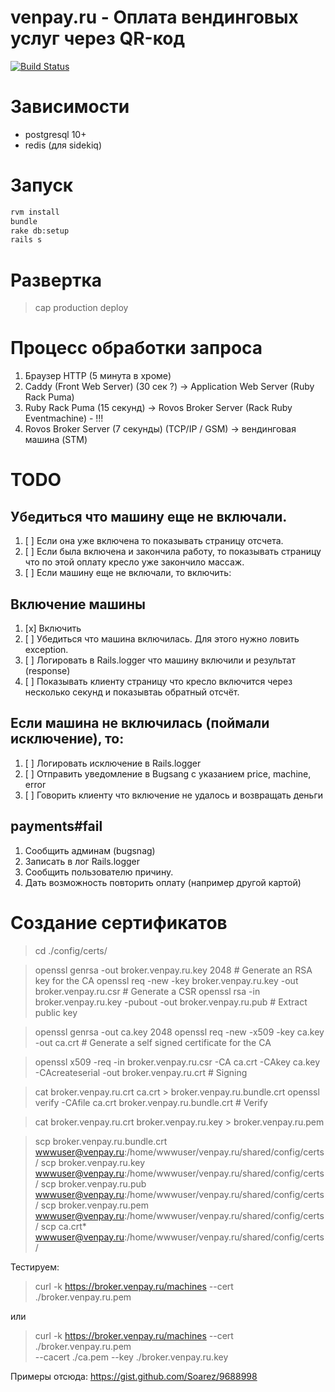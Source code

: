 # venpay.ru - Оплата вендинговых услуг через QR-код

[![Build Status](https://travis-ci.org/dapi/venpay.ru.svg?branch=master)](https://travis-ci.org/dapi/venpay.ru)

# Зависимости

* postgresql 10+
* redis (для sidekiq)

# Запуск

```bash
rvm install
bundle
rake db:setup
rails s
```

# Развертка

> cap production deploy

# Процесс обработки запроса

1. Браузер HTTP (5 минута в хроме)
2. Caddy (Front Web Server) (30 сек ?) -> Application Web Server (Ruby Rack Puma)
3. Ruby Rack Puma (15 секунд) -> Rovos Broker Server (Rack Ruby Eventmachine) - !!!
4. Rovos Broker Server (7 секунды) (TCP/IP / GSM) -> вендинговая машина (STM)

# TODO

## Убедиться что машину еще не включали.
 1. [ ] Если она уже включена то показывать страницу отсчета.
 2. [ ] Если была включена и закончила работу, то показывать
    страницу что по этой оплату кресло уже закончило массаж.
 3. [ ] Если машину еще не включали, то включить:

## Включение машины

 1. [x] Включить
 2. [ ] Убедиться что машина включилась. Для этого нужно ловить exception.
 3. [ ] Логировать в Rails.logger что машину включили и результат (response)
 4. [ ] Показывать клиенту страницу что кресло включится через несколько секунд и показывтаь обратный отсчёт.

## Если машина не включилась (поймали исключение), то:

 1. [ ] Логировать исключение в Rails.logger
 2. [ ] Отправить уведомление в Bugsang с указанием price, machine, error
 3. [ ] Говорить клиенту что включение не удалось и возвращать деньги

## payments#fail

1. Сообщить админам (bugsnag)
2. Записать в лог Rails.logger
2. Сообщить пользователю причину.
3. Дать возможность повторить оплату (например другой картой)

# Создание сертификатов

> cd ./config/certs/

> openssl genrsa -out broker.venpay.ru.key 2048  # Generate an RSA key for the CA
> openssl req -new -key broker.venpay.ru.key -out broker.venpay.ru.csr  # Generate a CSR
> openssl rsa -in broker.venpay.ru.key -pubout -out broker.venpay.ru.pub  # Extract public key

> openssl genrsa -out ca.key 2048
> openssl req -new -x509 -key ca.key -out ca.crt  # Generate a self signed certificate for the CA

> openssl x509 -req -in broker.venpay.ru.csr -CA ca.crt -CAkey ca.key -CAcreateserial -out broker.venpay.ru.crt  # Signing

> cat broker.venpay.ru.crt ca.crt > broker.venpay.ru.bundle.crt 
> openssl verify -CAfile ca.crt broker.venpay.ru.bundle.crt  # Verify

> cat broker.venpay.ru.crt broker.venpay.ru.key > broker.venpay.ru.pem 

> scp broker.venpay.ru.bundle.crt wwwuser@venpay.ru:/home/wwwuser/venpay.ru/shared/config/certs/
> scp broker.venpay.ru.key wwwuser@venpay.ru:/home/wwwuser/venpay.ru/shared/config/certs/
> scp broker.venpay.ru.pub wwwuser@venpay.ru:/home/wwwuser/venpay.ru/shared/config/certs/
> scp broker.venpay.ru.pem wwwuser@venpay.ru:/home/wwwuser/venpay.ru/shared/config/certs/
> scp ca.crt* wwwuser@venpay.ru:/home/wwwuser/venpay.ru/shared/config/certs/

Тестируем:

> curl -k https://broker.venpay.ru/machines --cert ./broker.venpay.ru.pem

или

> curl -k https://broker.venpay.ru/machines --cert ./broker.venpay.ru.pem \
  --cacert ./ca.pem --key ./broker.venpay.ru.key

Примеры отсюда: https://gist.github.com/Soarez/9688998
